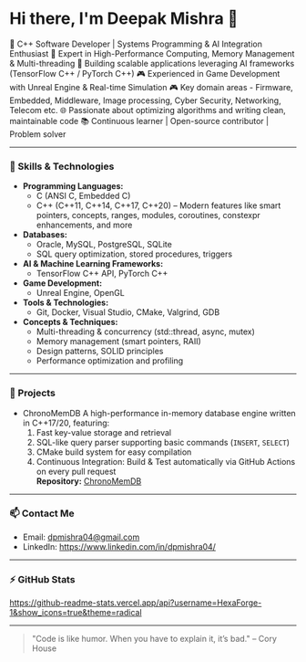 # Hi there, I'm Deepak Mishra 👋

🚀 C++ Software Developer | Systems Programming & AI Integration Enthusiast
🔧 Expert in High-Performance Computing, Memory Management & Multi-threading
🤖 Building scalable applications leveraging AI frameworks (TensorFlow C++ / PyTorch C++)
🎮 Experienced in Game Development with Unreal Engine & Real-time Simulation
🎮 Key domain areas - Firmware, Embedded, Middleware, Image processing, Cyber Security, Networking, Telecom etc.
🌐 Passionate about optimizing algorithms and writing clean, maintainable code
📚 Continuous learner | Open-source contributor | Problem solver

---

### 🔧 Skills & Technologies
- **Programming Languages:**  
  - C (ANSI C, Embedded C)  
  - C++ (C++11, C++14, C++17, C++20) – Modern features like smart pointers, concepts, ranges, modules, coroutines, constexpr enhancements, and more  
- **Databases:**  
  - Oracle, MySQL, PostgreSQL, SQLite  
  - SQL query optimization, stored procedures, triggers  
- **AI & Machine Learning Frameworks:**  
  - TensorFlow C++ API, PyTorch C++  
- **Game Development:**  
  - Unreal Engine, OpenGL  
- **Tools & Technologies:**  
  - Git, Docker, Visual Studio, CMake, Valgrind, GDB  
- **Concepts & Techniques:**  
  - Multi-threading & concurrency (std::thread, async, mutex)  
  - Memory management (smart pointers, RAII)  
  - Design patterns, SOLID principles  
  - Performance optimization and profiling  

---

### 📂 Projects
-  ChronoMemDB
    A high-performance in-memory database engine written in C++17/20, featuring:
    1. Fast key-value storage and retrieval  
    2. SQL-like query parser supporting basic commands (`INSERT`, `SELECT`)  
    3. CMake build system for easy compilation  
    4. Continuous Integration: Build & Test automatically via GitHub Actions on every pull request  
    **Repository:** [ChronoMemDB](https://github.com/HexaForge-1/ChronoMemDB)

---

### 📫 Contact Me
- Email: dpmishra04@gmail.com  
- LinkedIn: https://www.linkedin.com/in/dpmishra04/  

---

### ⚡ GitHub Stats  
https://github-readme-stats.vercel.app/api?username=HexaForge-1&show_icons=true&theme=radical

---

> "Code is like humor. When you have to explain it, it’s bad." – Cory House
